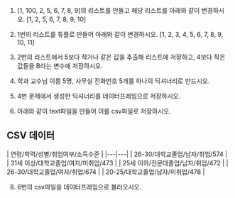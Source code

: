 1. [1, 100, 2, 5, 6, 7, 8, 9]의 리스트를 만들고 해당 리스트를 아래와 같이 변경하시오.
   [1, 2, 5, 6, 7, 8, 9, 10]

2. 1번의 리스트를 튜플로 만들어 아래와 같이 변경하시오.
   [1, 2, 3, 4, 5, 6, 7, 8, 9, 10, 11]

3. 2번의 리스트에서 5보다 작거나 같은 값을 추출해 리스트에 저장하고, 4보다 작은 값들을 B라는 변수에 저장하시오.

4. 학과 교수님 이름 5명, 사무실 전화번호 5개를 하나의 딕셔너리로 만드시오.
  
5. 4번 문제에서 생성한 딕셔너리를 데이터프레임으로 저장하시오.

6. 아래와 같이 text파일을 만들어 이를 csv파일로 저장하시오.
 ## CSV 데이터
| 연령/학력/성별/취업여부/소득수준 |
|---|---|
| 26-30/대학교졸업/남자/취업/574 |
| 31세 이상/대학교졸업/여자/미취업/473 |
| 25세 이하/전문대졸업/남자/취업/472 |
| 26-30/대학교졸업/여자/취업/674 |
| 20-25/대학교졸업/남자/미취업/478 |

8. 6번의 csv파일을 데이터프레임으로 불러오시오.
